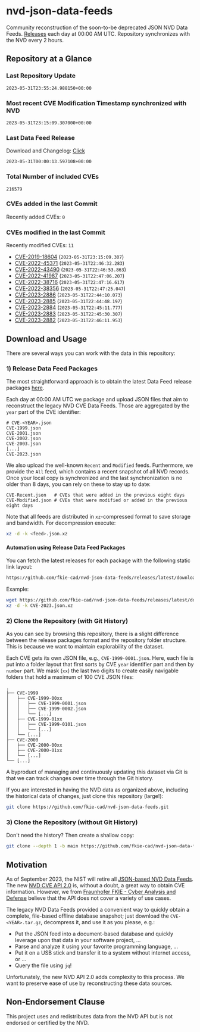 # nvd-json-data-feeds

Community reconstruction of the soon-to-be deprecated JSON NVD Data Feeds. 
[Releases](https://github.com/fkie-cad/nvd-json-data-feeds/releases/latest) each day at 00:00 AM UTC.
Repository synchronizes with the NVD every 2 hours.

## Repository at a Glance

### Last Repository Update

```plain
2023-05-31T23:55:24.988150+00:00
```

### Most recent CVE Modification Timestamp synchronized with NVD

```plain
2023-05-31T23:15:09.307000+00:00
```

### Last Data Feed Release

Download and Changelog: [Click](https://github.com/fkie-cad/nvd-json-data-feeds/releases/latest)

```plain
2023-05-31T00:00:13.597108+00:00
```

### Total Number of included CVEs

```plain
216579
```

### CVEs added in the last Commit

Recently added CVEs: `0`



### CVEs modified in the last Commit

Recently modified CVEs: `11`

* [CVE-2019-18604](CVE-2019/CVE-2019-186xx/CVE-2019-18604.json) (`2023-05-31T23:15:09.307`)
* [CVE-2022-45371](CVE-2022/CVE-2022-453xx/CVE-2022-45371.json) (`2023-05-31T22:46:32.283`)
* [CVE-2022-43490](CVE-2022/CVE-2022-434xx/CVE-2022-43490.json) (`2023-05-31T22:46:53.863`)
* [CVE-2022-41987](CVE-2022/CVE-2022-419xx/CVE-2022-41987.json) (`2023-05-31T22:47:06.207`)
* [CVE-2022-38716](CVE-2022/CVE-2022-387xx/CVE-2022-38716.json) (`2023-05-31T22:47:16.617`)
* [CVE-2022-38356](CVE-2022/CVE-2022-383xx/CVE-2022-38356.json) (`2023-05-31T22:47:25.047`)
* [CVE-2023-2886](CVE-2023/CVE-2023-28xx/CVE-2023-2886.json) (`2023-05-31T22:44:10.073`)
* [CVE-2023-2885](CVE-2023/CVE-2023-28xx/CVE-2023-2885.json) (`2023-05-31T22:44:48.197`)
* [CVE-2023-2884](CVE-2023/CVE-2023-28xx/CVE-2023-2884.json) (`2023-05-31T22:45:11.777`)
* [CVE-2023-2883](CVE-2023/CVE-2023-28xx/CVE-2023-2883.json) (`2023-05-31T22:45:30.307`)
* [CVE-2023-2882](CVE-2023/CVE-2023-28xx/CVE-2023-2882.json) (`2023-05-31T22:46:11.953`)


## Download and Usage

There are several ways you can work with the data in this repository:

### 1) Release Data Feed Packages

The most straightforward approach is to obtain the latest Data Feed release packages [here](https://github.com/fkie-cad/nvd-json-data-feeds/releases/latest).

Each day at 00:00 AM UTC we package and upload JSON files that aim to reconstruct the legacy NVD CVE Data Feeds.
Those are aggregated by the `year` part of the CVE identifier:

```
# CVE-<YEAR>.json
CVE-1999.json
CVE-2001.json
CVE-2002.json
CVE-2003.json
[...]
CVE-2023.json
```

We also upload the well-known `Recent` and `Modified` feeds.
Furthermore, we provide the `All` feed, which contains a recent snapshot of all NVD records.
Once your local copy is synchronized and the last synchronization is no older than 8 days, you can rely on these to stay up to date:

```plain
CVE-Recent.json   # CVEs that were added in the previous eight days
CVE-Modified.json # CVEs that were modified or added in the previous eight days
```

Note that all feeds are distributed in `xz`-compressed format to save storage and bandwidth.
For decompression execute:

```sh
xz -d -k <feed>.json.xz
```


#### Automation using Release Data Feed Packages

You can fetch the latest releases for each package with the following static link layout:

```sh
https://github.com/fkie-cad/nvd-json-data-feeds/releases/latest/download/CVE-<YEAR>.json.xz
```

Example:

```sh
wget https://github.com/fkie-cad/nvd-json-data-feeds/releases/latest/download/CVE-2023.json.xz
xz -d -k CVE-2023.json.xz
```

### 2) Clone the Repository (with Git History)

As you can see by browsing this repository, there is a slight difference between the release packages format and the repository folder structure.
This is because we want to maintain explorability of the dataset.

Each CVE gets its own JSON file, e.g., `CVE-1999-0001.json`.
Here, each file is put into a folder layout that first sorts by CVE `year` identifier part and then by `number` part.
We mask (`xx`) the last two digits to create easily navigable folders that hold a maximum of 100 CVE JSON files:

```plain
.
├── CVE-1999
│   ├── CVE-1999-00xx
│   │   ├── CVE-1999-0001.json
│   │   ├── CVE-1999-0002.json
│   │   └── [...]
│   ├── CVE-1999-01xx
│   │   ├── CVE-1999-0101.json
│   │   └── [...]
│   └── [...]
├── CVE-2000
│   ├── CVE-2000-00xx
│   ├── CVE-2000-01xx
│   └── [...]
└── [...]
```

A byproduct of managing and continuously updating this dataset via Git is that we can track changes over time through the Git history.

If you are interested in having the NVD data as organized above, including the historical data of changes, just clone this repository (large!):

```sh
git clone https://github.com/fkie-cad/nvd-json-data-feeds.git
```

### 3) Clone the Repository (without Git History)

Don't need the history? Then create a shallow copy:

```sh
git clone --depth 1 -b main https://github.com/fkie-cad/nvd-json-data-feeds.git
```

## Motivation

As of September 2023, the NIST will retire all [JSON-based NVD Data Feeds](https://nvd.nist.gov/vuln/data-feeds#divRetirementBanner-1).
The new [NVD CVE API 2.0](https://nvd.nist.gov/developers/vulnerabilities) is, without a doubt, a great way to obtain CVE information.
However, we from [Fraunhofer FKIE - Cyber Analysis and Defense](https://www.fkie.fraunhofer.de/en/departments/cad.html) believe that the API does not cover a variety of use cases.

The legacy NVD Data Feeds provided a convenient way to quickly obtain a complete, file-based offline database snapshot; just download the `CVE-<YEAR>.tar.gz`, decompress it, and use it as you please, e.g.:

* Put the JSON feed into a document-based database and quickly leverage upon that data in your software project, ...
* Parse and analyze it using your favorite programming language, ...
* Put it on a USB stick and transfer it to a system without internet access, or ...
* Query the file using `jq`!

Unfortunately, the new NVD API 2.0 adds complexity to this process.
We want to preserve ease of use by reconstructing these data sources.

## Non-Endorsement Clause

This project uses and redistributes data from the NVD API but is not endorsed or certified by the NVD.